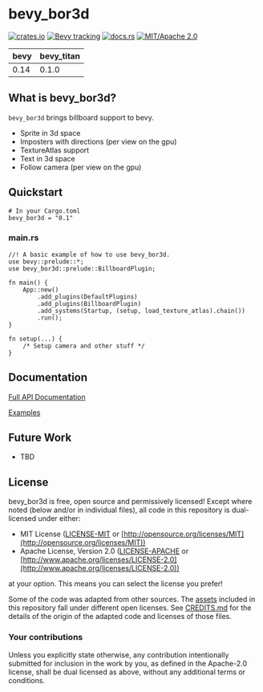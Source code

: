 # bevy_bor3d

[![crates.io](https://img.shields.io/crates/v/bevy_bor3d)](https://crates.io/crates/bevy_bor3d)
[![Bevy tracking](https://img.shields.io/badge/Bevy%20tracking-released%20version-lightblue)](https://github.com/bevyengine/bevy/blob/main/docs/plugins_guidelines.md#main-branch-tracking)
[![docs.rs](https://docs.rs/bevy_bor3d/badge.svg)](https://docs.rs/bevy_bor3d)
[![MIT/Apache 2.0](https://img.shields.io/badge/license-MIT%2FApache-blue.svg)](https://github.com/KirmesBude/bevy_bor3d#license)

| bevy | bevy_titan   |
|------|--------------|
| 0.14 | 0.1.0        |

## What is bevy_bor3d?

`bevy_bor3d` brings billboard support to bevy.
- Sprite in 3d space
- Imposters with directions (per view on the gpu)
- TextureAtlas support
- Text in 3d space
- Follow camera (per view on the gpu)

## Quickstart


```toml, ignore
# In your Cargo.toml
bevy_bor3d = "0.1"
```

### main.rs
```rust, ignore
//! A basic example of how to use bevy_bor3d.
use bevy::prelude::*;
use bevy_bor3d::prelude::BillboardPlugin;

fn main() {
    App::new()
        .add_plugins(DefaultPlugins)
        .add_plugins(BillboardPlugin)
        .add_systems(Startup, (setup, load_texture_atlas).chain())
        .run();
}

fn setup(...) {
    /* Setup camera and other stuff */
}
```

## Documentation

[Full API Documentation](https://docs.rs/bevy_bor3d)

[Examples](https://github.com/KirmesBude/bevy_bor3d/tree/main/examples)

## Future Work

* TBD

## License

bevy_bor3d is free, open source and permissively licensed!
Except where noted (below and/or in individual files), all code in this repository is dual-licensed under either:

* MIT License ([LICENSE-MIT](https://github.com/KirmesBude/bevy_bor3d/blob/main/LICENSE-MIT) or [http://opensource.org/licenses/MIT](http://opensource.org/licenses/MIT))
* Apache License, Version 2.0 ([LICENSE-APACHE](https://github.com/KirmesBude/bevy_bor3d/blob/main/LICENSE-APACHE) or [http://www.apache.org/licenses/LICENSE-2.0](http://www.apache.org/licenses/LICENSE-2.0))

at your option.
This means you can select the license you prefer!

Some of the code was adapted from other sources.
The [assets](https://github.com/KirmesBude/bevy_bor3d/tree/main/assets) included in this repository fall under different open licenses.
See [CREDITS.md](https://github.com/KirmesBude/bevy_bor3d/blob/main/CREDITS.md) for the details of the origin of the adapted code and licenses of those files.

### Your contributions

Unless you explicitly state otherwise,
any contribution intentionally submitted for inclusion in the work by you,
as defined in the Apache-2.0 license,
shall be dual licensed as above,
without any additional terms or conditions.
